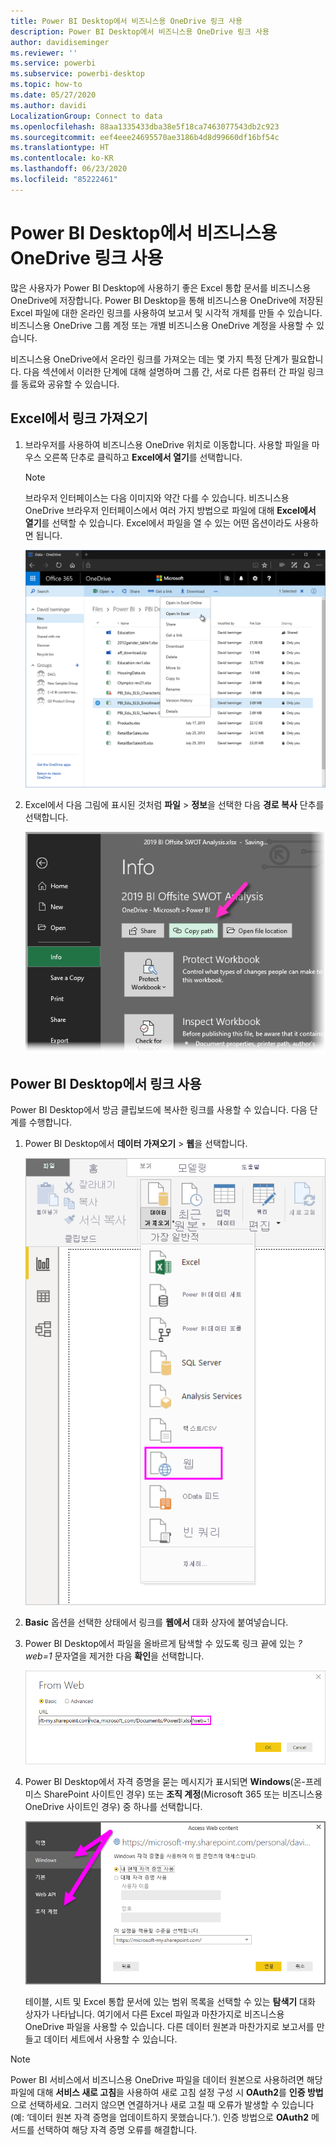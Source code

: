 ```yaml
---
title: Power BI Desktop에서 비즈니스용 OneDrive 링크 사용
description: Power BI Desktop에서 비즈니스용 OneDrive 링크 사용
author: davidiseminger
ms.reviewer: ''
ms.service: powerbi
ms.subservice: powerbi-desktop
ms.topic: how-to
ms.date: 05/27/2020
ms.author: davidi
LocalizationGroup: Connect to data
ms.openlocfilehash: 88aa1335433dba38e5f18ca7463077543db2c923
ms.sourcegitcommit: eef4eee24695570ae3186b4d8d99660df16bf54c
ms.translationtype: HT
ms.contentlocale: ko-KR
ms.lasthandoff: 06/23/2020
ms.locfileid: "85222461"
---
```

# <a name="use-onedrive-for-business-links-in-power-bi-desktop"></a>Power BI Desktop에서 비즈니스용 OneDrive 링크 사용
많은 사용자가 Power BI Desktop에 사용하기 좋은 Excel 통합 문서를 비즈니스용 OneDrive에 저장합니다. Power BI Desktop을 통해 비즈니스용 OneDrive에 저장된 Excel 파일에 대한 온라인 링크를 사용하여 보고서 및 시각적 개체를 만들 수 있습니다. 비즈니스용 OneDrive 그룹 계정 또는 개별 비즈니스용 OneDrive 계정을 사용할 수 있습니다.

비즈니스용 OneDrive에서 온라인 링크를 가져오는 데는 몇 가지 특정 단계가 필요합니다. 다음 섹션에서 이러한 단계에 대해 설명하며 그룹 간, 서로 다른 컴퓨터 간 파일 링크를 동료와 공유할 수 있습니다.

## <a name="get-a-link-from-excel"></a>Excel에서 링크 가져오기
1. 브라우저를 사용하여 비즈니스용 OneDrive 위치로 이동합니다. 사용할 파일을 마우스 오른쪽 단추로 클릭하고 **Excel에서 열기**를 선택합니다.
   
   > [!NOTE]
   > 브라우저 인터페이스는 다음 이미지와 약간 다를 수 있습니다. 비즈니스용 OneDrive 브라우저 인터페이스에서 여러 가지 방법으로 파일에 대해 **Excel에서 열기**를 선택할 수 있습니다. Excel에서 파일을 열 수 있는 어떤 옵션이라도 사용하면 됩니다.
   
   ![](media/desktop-use-onedrive-business-links/odb-links_02.png)

2. Excel에서 다음 그림에 표시된 것처럼 **파일** > **정보**을 선택한 다음 **경로 복사** 단추를 선택합니다.
   
   ![](media/desktop-use-onedrive-business-links/onedrive-copy-path.png)

## <a name="use-the-link-in-power-bi-desktop"></a>Power BI Desktop에서 링크 사용
Power BI Desktop에서 방금 클립보드에 복사한 링크를 사용할 수 있습니다. 다음 단계를 수행합니다.

1. Power BI Desktop에서 **데이터 가져오기** > **웹**을 선택합니다.
   
   ![](media/desktop-use-onedrive-business-links/power-bi-web-link-onedrive.png)
2. **Basic** 옵션을 선택한 상태에서 링크를 **웹에서** 대화 상자에 붙여넣습니다.
3. Power BI Desktop에서 파일을 올바르게 탐색할 수 있도록 링크 끝에 있는 *?web=1* 문자열을 제거한 다음 **확인**을 선택합니다.
   
    ![](media/desktop-use-onedrive-business-links/power-bi-web-link-confirmation.png) 
4. Power BI Desktop에서 자격 증명을 묻는 메시지가 표시되면 **Windows**(온-프레미스 SharePoint 사이트인 경우) 또는 **조직 계정**(Microsoft 365 또는 비즈니스용 OneDrive 사이트인 경우) 중 하나를 선택합니다.
   
   ![](media/desktop-use-onedrive-business-links/odb-links_06.png)

   테이블, 시트 및 Excel 통합 문서에 있는 범위 목록을 선택할 수 있는 **탐색기** 대화 상자가 나타납니다. 여기에서 다른 Excel 파일과 마찬가지로 비즈니스용 OneDrive 파일을 사용할 수 있습니다. 다른 데이터 원본과 마찬가지로 보고서를 만들고 데이터 세트에서 사용할 수 있습니다.

> [!NOTE]
> Power BI 서비스에서 비즈니스용 OneDrive 파일을 데이터 원본으로 사용하려면 해당 파일에 대해 **서비스 새로 고침**을 사용하여 새로 고침 설정 구성 시 **OAuth2**를 **인증 방법**으로 선택하세요. 그러지 않으면 연결하거나 새로 고칠 때 오류가 발생할 수 있습니다(예: ‘데이터 원본 자격 증명을 업데이트하지 못했습니다.’). 인증 방법으로 **OAuth2** 메서드를 선택하여 해당 자격 증명 오류를 해결합니다.
> 
> 

